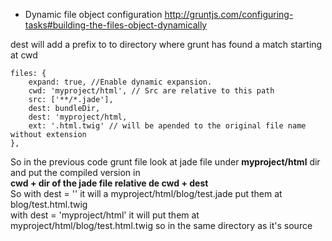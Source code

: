 * Dynamic file object configuration 
http://gruntjs.com/configuring-tasks#building-the-files-object-dynamically


dest will add a prefix to to directory where grunt has found a match starting at cwd
````
files: {
    expand: true, //Enable dynamic expansion.
    cwd: 'myproject/html', // Src are relative to this path
    src: ['**/*.jade'],
    dest: bundleDir,
    dest: 'myproject/html,
    ext: '.html.twig' // will be apended to the original file name without extension
}, 
````
So in the previous code grunt file look at jade file under **myproject/html** dir and put the compiled version in      
**cwd + dir of the jade file relative de cwd + dest**    
So with dest = '' it will a myproject/html/blog/test.jade put them at 
blog/test.html.twig      
with dest = 'myproject/html' it will put them at 
myproject/html/blog/test.html.twig so in the same directory as it's source